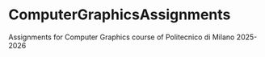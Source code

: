 # ComputerGraphicsAssignments
Assignments for Computer Graphics course of Politecnico di Milano 2025-2026

